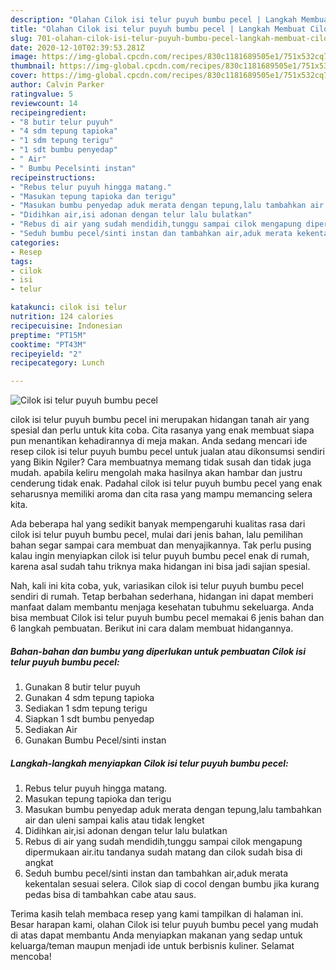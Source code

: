```yaml
---
description: "Olahan Cilok isi telur puyuh bumbu pecel | Langkah Membuat Cilok isi telur puyuh bumbu pecel Yang Bisa Manjain Lidah"
title: "Olahan Cilok isi telur puyuh bumbu pecel | Langkah Membuat Cilok isi telur puyuh bumbu pecel Yang Bisa Manjain Lidah"
slug: 701-olahan-cilok-isi-telur-puyuh-bumbu-pecel-langkah-membuat-cilok-isi-telur-puyuh-bumbu-pecel-yang-bisa-manjain-lidah
date: 2020-12-10T02:39:53.281Z
image: https://img-global.cpcdn.com/recipes/830c1181689505e1/751x532cq70/cilok-isi-telur-puyuh-bumbu-pecel-foto-resep-utama.jpg
thumbnail: https://img-global.cpcdn.com/recipes/830c1181689505e1/751x532cq70/cilok-isi-telur-puyuh-bumbu-pecel-foto-resep-utama.jpg
cover: https://img-global.cpcdn.com/recipes/830c1181689505e1/751x532cq70/cilok-isi-telur-puyuh-bumbu-pecel-foto-resep-utama.jpg
author: Calvin Parker
ratingvalue: 5
reviewcount: 14
recipeingredient:
- "8 butir telur puyuh"
- "4 sdm tepung tapioka"
- "1 sdm tepung terigu"
- "1 sdt bumbu penyedap"
- " Air"
- " Bumbu Pecelsinti instan"
recipeinstructions:
- "Rebus telur puyuh hingga matang."
- "Masukan tepung tapioka dan terigu"
- "Masukan bumbu penyedap aduk merata dengan tepung,lalu tambahkan air dan uleni sampai kalis atau tidak lengket"
- "Didihkan air,isi adonan dengan telur lalu bulatkan"
- "Rebus di air yang sudah mendidih,tunggu sampai cilok mengapung dipermukaan air.itu tandanya sudah matang dan cilok sudah bisa di angkat"
- "Seduh bumbu pecel/sinti instan dan tambahkan air,aduk merata kekentalan sesuai selera. Cilok siap di cocol dengan bumbu jika kurang pedas bisa di tambahkan cabe atau saus."
categories:
- Resep
tags:
- cilok
- isi
- telur

katakunci: cilok isi telur 
nutrition: 124 calories
recipecuisine: Indonesian
preptime: "PT15M"
cooktime: "PT43M"
recipeyield: "2"
recipecategory: Lunch

---
```



![Cilok isi telur puyuh bumbu pecel](https://img-global.cpcdn.com/recipes/830c1181689505e1/751x532cq70/cilok-isi-telur-puyuh-bumbu-pecel-foto-resep-utama.jpg)


cilok isi telur puyuh bumbu pecel ini merupakan hidangan tanah air yang spesial dan perlu untuk kita coba. Cita rasanya yang enak membuat siapa pun menantikan kehadirannya di meja makan.
Anda sedang mencari ide resep cilok isi telur puyuh bumbu pecel untuk jualan atau dikonsumsi sendiri yang Bikin Ngiler? Cara membuatnya memang tidak susah dan tidak juga mudah. apabila keliru mengolah maka hasilnya akan hambar dan justru cenderung tidak enak. Padahal cilok isi telur puyuh bumbu pecel yang enak seharusnya memiliki aroma dan cita rasa yang mampu memancing selera kita.



Ada beberapa hal yang sedikit banyak mempengaruhi kualitas rasa dari cilok isi telur puyuh bumbu pecel, mulai dari jenis bahan, lalu pemilihan bahan segar sampai cara membuat dan menyajikannya. Tak perlu pusing kalau ingin menyiapkan cilok isi telur puyuh bumbu pecel enak di rumah, karena asal sudah tahu triknya maka hidangan ini bisa jadi sajian spesial.


Nah, kali ini kita coba, yuk, variasikan cilok isi telur puyuh bumbu pecel sendiri di rumah. Tetap berbahan sederhana, hidangan ini dapat memberi manfaat dalam membantu menjaga kesehatan tubuhmu sekeluarga. Anda bisa membuat Cilok isi telur puyuh bumbu pecel memakai 6 jenis bahan dan 6 langkah pembuatan. Berikut ini cara dalam membuat hidangannya.

<!--inarticleads1-->

##### Bahan-bahan dan bumbu yang diperlukan untuk pembuatan Cilok isi telur puyuh bumbu pecel:

1. Gunakan 8 butir telur puyuh
1. Gunakan 4 sdm tepung tapioka
1. Sediakan 1 sdm tepung terigu
1. Siapkan 1 sdt bumbu penyedap
1. Sediakan  Air
1. Gunakan  Bumbu Pecel/sinti instan




<!--inarticleads2-->

##### Langkah-langkah menyiapkan Cilok isi telur puyuh bumbu pecel:

1. Rebus telur puyuh hingga matang.
1. Masukan tepung tapioka dan terigu
1. Masukan bumbu penyedap aduk merata dengan tepung,lalu tambahkan air dan uleni sampai kalis atau tidak lengket
1. Didihkan air,isi adonan dengan telur lalu bulatkan
1. Rebus di air yang sudah mendidih,tunggu sampai cilok mengapung dipermukaan air.itu tandanya sudah matang dan cilok sudah bisa di angkat
1. Seduh bumbu pecel/sinti instan dan tambahkan air,aduk merata kekentalan sesuai selera. Cilok siap di cocol dengan bumbu jika kurang pedas bisa di tambahkan cabe atau saus.




Terima kasih telah membaca resep yang kami tampilkan di halaman ini. Besar harapan kami, olahan Cilok isi telur puyuh bumbu pecel yang mudah di atas dapat membantu Anda menyiapkan makanan yang sedap untuk keluarga/teman maupun menjadi ide untuk berbisnis kuliner. Selamat mencoba!
